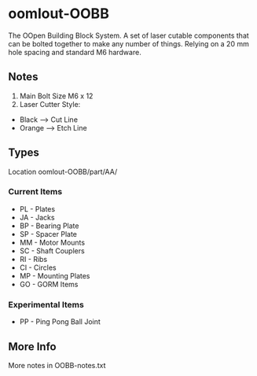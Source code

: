 # oomlout-OOBB
The OOpen Building Block System. A set of laser cutable components that can be bolted together to make any number of things. Relying on a 20 mm hole spacing and standard M6 hardware.

## Notes

1. Main Bolt Size M6 x 12
1. Laser Cutter Style: 
  + Black --> Cut Line 
  + Orange --> Etch Line

## Types

Location oomlout-OOBB/part/AA/

### Current Items

+ PL - Plates
+ JA - Jacks
+ BP - Bearing Plate
+ SP - Spacer Plate
+ MM - Motor Mounts
+ SC - Shaft Couplers
+ RI - Ribs
+ CI - Circles
+ MP - Mounting Plates
+ GO - GORM Items

### Experimental Items

+ PP - Ping Pong Ball Joint

## More Info

More notes in OOBB-notes.txt

